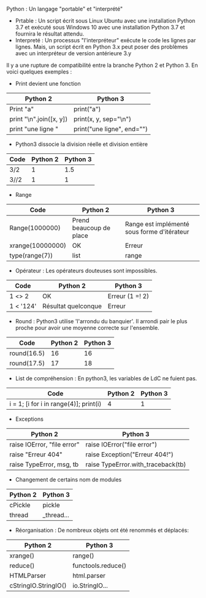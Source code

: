 Python : Un langage "portable" et "interprété"

- Prtable : Un script écrit sous Linux Ubuntu avec une installation Python 3.7 et exécuté sous Windows 10 avec une installation Python 3.7 et fournira le résultat attendu.
- Interpreté : Un processus "l'interpréteur" exécute le code les lignes par lignes. Mais, un script écrit en Python 3.x peut poser des problèmes avec un interpréteur de version antérieure 3.y 

Il y a une rupture de compatibilité entre la branche Python 2 et Python 3. En voici quelques exemples :

- Print devient une fonction 

Python 2 | Python 3 
---------|----------
Print "a"| print("a") 
print "\n".join([x, y]) | print(x, y, sep="\n")
print "une ligne " | print("une ligne", end="")

- Python3 dissocie la division réelle et division entière

Code |Python 2 | Python 3 
-----|---------|---------
3/2| 1 | 1.5 
3//2| 1 | 1 

- Range 

Code |Python 2 | Python 3 
-----|---------|----------
Range(1000000)| Prend beaucoup de place| Range est implémenté sous forme d'itérateur
xrange(10000000) | OK | Erreur
type(range(7))| list | range | le nouveau type range (itérateur) apparaît

- Opérateur : Les opérateurs douteuses sont impossibles.

Code | Python 2 | Python 3 
------|---|---------
1 <> 2 | OK | Erreur (1 =! 2)
1 < '124' | Résultat quelconque | Erreur 

- Round : Python3 utilise 'l'arrondu du banquier'. Il arrondi pair le plus proche pour avoir une moyenne correcte sur l'ensemble.

Code |Python 2 | Python 3 
-----|---------|---------
round(16.5)| 16 | 16
round(17.5)|17 | 18

- List de compréhension : En python3, les variables de LdC ne fuient pas.

Code |Python 2 | Python 3 
-----|---------|---------
i = 1; [i for i in range(4)]; print(i)| 4 | 1 


- Exceptions

Python 2               |           Python 3
---|---
raise IOError, "file error"   |  raise IOError("file error")
raise "Erreur 404"            |   raise Exception("Erreur 404!")
raise TypeError, msg, tb      |   raise TypeError.with_traceback(tb)


- Changement de certains nom de modules

Python 2               |           Python 3
---|---
cPickle          |  pickle
thread           |   _thread...

- Réorganisation : De nombreux objets ont été renommés et déplacés:

Python 2               |           Python 3
---|---
xrange()                  |   range()
reduce()                  |   functools.reduce()
HTMLParser                 |  html.parser
cStringIO.StringIO()       |  io.StringIO...



